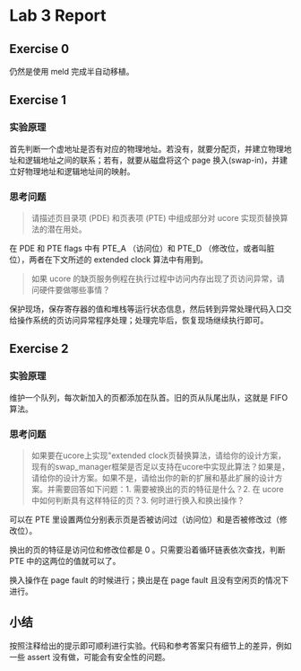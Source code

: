 # Lab 3 Report

## Exercise 0

仍然是使用 meld 完成半自动移植。

## Exercise 1

### 实验原理

首先判断一个虚地址是否有对应的物理地址。若没有，就要分配页，并建立物理地址和逻辑地址之间的联系；若有，就要从磁盘将这个 page 换入(swap-in)，并建立好物理地址和逻辑地址间的映射。

### 思考问题

> 请描述页目录项 (PDE) 和页表项 (PTE) 中组成部分对 ucore 实现页替换算法的潜在用处。

在 PDE 和 PTE flags 中有 PTE\_A （访问位）和 PTE\_D （修改位，或者叫脏位），两者在下文所述的 extended clock 算法中有用到。

> 如果 ucore 的缺页服务例程在执行过程中访问内存出现了页访问异常，请问硬件要做哪些事情？

保护现场，保存寄存器的值和堆栈等运行状态信息，然后转到异常处理代码入口交给操作系统的页访问异常程序处理；处理完毕后，恢复现场继续执行即可。

## Exercise 2

### 实验原理

维护一个队列，每次新加入的页都添加在队首。旧的页从队尾出队，这就是 FIFO 算法。

### 思考问题

> 如果要在ucore上实现"extended clock页替换算法，请给你的设计方案，现有的swap_manager框架是否足以支持在ucore中实现此算法？如果是，请给你的设计方案。如果不是，请给出你的新的扩展和基此扩展的设计方案。并需要回答如下问题：1. 需要被换出的页的特征是什么？2. 在 ucore 中如何判断具有这样特征的页？3. 何时进行换入和换出操作？

可以在 PTE 里设置两位分别表示页是否被访问过（访问位）和是否被修改过（修改位）。

换出的页的特征是访问位和修改位都是 0 。只需要沿着循环链表依次查找，判断 PTE 中的这两位的值就可以了。

换入操作在 page fault 的时候进行；换出是在 page fault 且没有空闲页的情况下进行。

## 小结

按照注释给出的提示即可顺利进行实验。代码和参考答案只有细节上的差异，例如一些 assert 没有做，可能会有安全性的问题。
